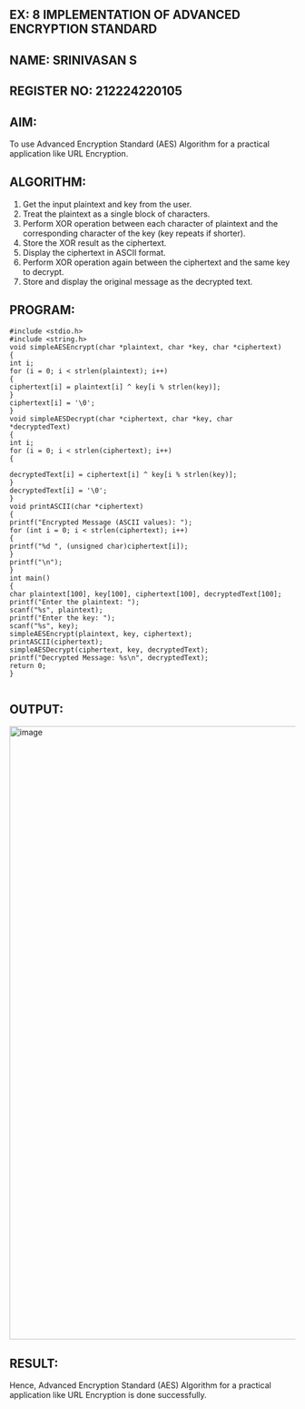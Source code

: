 ## EX: 8 IMPLEMENTATION OF ADVANCED ENCRYPTION STANDARD
## NAME: SRINIVASAN S
## REGISTER NO: 212224220105

## AIM:
To use Advanced Encryption Standard (AES) Algorithm for a practical application like URL Encryption.

## ALGORITHM:
1.	Get the input plaintext and key from the user.
2.	Treat the plaintext as a single block of characters.
3.	Perform XOR operation between each character of plaintext and the corresponding character of the key (key repeats if shorter).
4.	Store the XOR result as the ciphertext.
5.	Display the ciphertext in ASCII format.
6.	Perform XOR operation again between the ciphertext and the same key to decrypt.
7.	Store and display the original message as the decrypted text.

## PROGRAM:
```
#include <stdio.h> 
#include <string.h>
void simpleAESEncrypt(char *plaintext, char *key, char *ciphertext)
{
int i;
for (i = 0; i < strlen(plaintext); i++)
{
ciphertext[i] = plaintext[i] ^ key[i % strlen(key)];
}
ciphertext[i] = '\0';
}
void simpleAESDecrypt(char *ciphertext, char *key, char *decryptedText)
{
int i;
for (i = 0; i < strlen(ciphertext); i++)
{

decryptedText[i] = ciphertext[i] ^ key[i % strlen(key)];
}
decryptedText[i] = '\0';
}
void printASCII(char *ciphertext)
{
printf("Encrypted Message (ASCII values): ");
for (int i = 0; i < strlen(ciphertext); i++)
{
printf("%d ", (unsigned char)ciphertext[i]);
}
printf("\n");
}
int main()
{
char plaintext[100], key[100], ciphertext[100], decryptedText[100]; 
printf("Enter the plaintext: ");
scanf("%s", plaintext);
printf("Enter the key: "); 
scanf("%s", key); 
simpleAESEncrypt(plaintext, key, ciphertext); 
printASCII(ciphertext); 
simpleAESDecrypt(ciphertext, key, decryptedText);
printf("Decrypted Message: %s\n", decryptedText);
return 0;
}


```
## OUTPUT:

<img width="1918" height="1078" alt="image" src="https://github.com/user-attachments/assets/3f48972a-d743-45c4-ab6d-b57291eeede6" />


## RESULT:
Hence, Advanced Encryption Standard (AES) Algorithm for a practical application like URL Encryption is done successfully.
